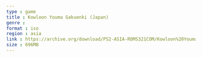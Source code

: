 ```yaml
---
type : game
title : Kowloon Youma Gakuenki (Japan)
genre : 
format : iso
region : asia
link : https://archive.org/download/PS2-ASIA-ROMS321COM/Kowloon%20Youma%20Gakuenki%20%28Japan%29.7z
size : 696MB
---
```

